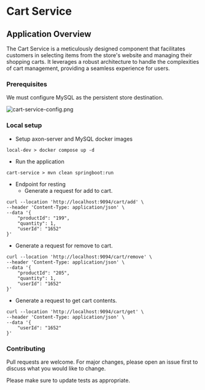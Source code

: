 # Cart Service 

## Application Overview

The Cart Service is a meticulously designed component that facilitates customers in selecting items from the store's website and managing their shopping carts. It leverages a robust architecture to handle the complexities of cart management, providing a seamless experience for users.

### Prerequisites
We must configure MySQL as the persistent store destination.

![cart-service-config.png](https://i.postimg.cc/1z7yX0RY/cart-service-config.png)

### Local setup
- Setup axon-server and MySQL docker images
```
local-dev > docker compose up -d
```
- Run the application
```
cart-service > mvn clean springboot:run 
```
- Endpoint for resting
    - Generate a request for add to cart.
```arm
curl --location 'http://localhost:9094/cart/add' \
--header 'Content-Type: application/json' \
--data '{
    "productId": "199",
    "quantity": 1,
    "userId": "1652"
}'
```
- Generate a request for remove to cart.
```arm
curl --location 'http://localhost:9094/cart/remove' \
--header 'Content-Type: application/json' \
--data '{
    "productId": "205",
    "quantity": 1,
    "userId": "1652"
}'
```
- Generate a request to get cart contents.
```
curl --location 'http://localhost:9094/cart/get' \
--header 'Content-Type: application/json' \
--data '{
    "userId": "1652"
}'
```

### Contributing
Pull requests are welcome. For major changes, please open an issue first to discuss what you would like to change.

Please make sure to update tests as appropriate.